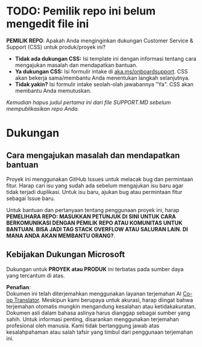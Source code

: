 <!--
CO_OP_TRANSLATOR_METADATA:
{
  "original_hash": "62fe65c1d8e3796c01aa1e3c89666cba",
  "translation_date": "2025-05-06T17:40:08+00:00",
  "source_file": "SUPPORT.md",
  "language_code": "id"
}
-->
# TODO: Pemilik repo ini belum mengedit file ini

**PEMILIK REPO**: Apakah Anda menginginkan dukungan Customer Service & Support (CSS) untuk produk/proyek ini?

- **Tidak ada dukungan CSS:** Isi template ini dengan informasi tentang cara mengajukan masalah dan mendapatkan bantuan.
- **Ya dukungan CSS:** Isi formulir intake di [aka.ms/onboardsupport](https://aka.ms/onboardsupport). CSS akan bekerja sama/membantu Anda menentukan langkah selanjutnya.
- **Tidak yakin?** Isi formulir intake seolah-olah jawabannya "Ya". CSS akan membantu Anda memutuskan.

*Kemudian hapus judul pertama ini dari file SUPPORT.MD sebelum mempublikasikan repo Anda.*

# Dukungan

## Cara mengajukan masalah dan mendapatkan bantuan  

Proyek ini menggunakan GitHub Issues untuk melacak bug dan permintaan fitur. Harap cari isu yang sudah ada sebelum mengajukan isu baru agar tidak terjadi duplikasi. Untuk isu baru, ajukan bug atau permintaan fitur sebagai Issue baru.

Untuk bantuan dan pertanyaan tentang penggunaan proyek ini, harap **PEMELIHARA REPO: MASUKKAN PETUNJUK DI SINI UNTUK CARA BERKOMUNIKASI DENGAN PEMILIK REPO ATAU KOMUNITAS UNTUK BANTUAN. BISA JADI TAG STACK OVERFLOW ATAU SALURAN LAIN. DI MANA ANDA AKAN MEMBANTU ORANG?**.

## Kebijakan Dukungan Microsoft  

Dukungan untuk **PROYEK atau PRODUK** ini terbatas pada sumber daya yang tercantum di atas.

**Penafian**:  
Dokumen ini telah diterjemahkan menggunakan layanan terjemahan AI [Co-op Translator](https://github.com/Azure/co-op-translator). Meskipun kami berupaya untuk akurasi, harap diingat bahwa terjemahan otomatis mungkin mengandung kesalahan atau ketidakakuratan. Dokumen asli dalam bahasa aslinya harus dianggap sebagai sumber yang sahih. Untuk informasi penting, disarankan menggunakan terjemahan profesional oleh manusia. Kami tidak bertanggung jawab atas kesalahpahaman atau salah tafsir yang timbul dari penggunaan terjemahan ini.